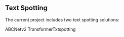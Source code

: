 ## Text Spotting

The current project includes two text spotting solutions:

ABCNetv2
TransformerTxtspotting